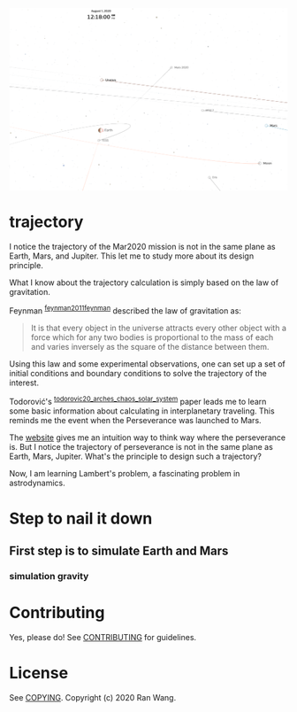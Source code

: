 <img src="images/trajectory.png" align="center">


# trajectory

I notice the trajectory of the Mar2020 mission is not in the same
plane as Earth, Mars, and Jupiter. This let me to study more about its
design principle.

What I know about the trajectory calculation is simply based on the
law of gravitation.

Feynman <sup id="db2b5d6b18b43df44e73ba904e579bce"><a href="#feynman2011feynman" title="Feynman, Leighton \&amp; Sands, The Feynman lectures on physics, Vol. I: The new millennium edition: mainly mechanics, radiation, and heat, Basic books (2011).">feynman2011feynman</a></sup> described the law of gravitation as:

> It is that every object in the universe attracts every other object
> with a force which for any two bodies is proportional to the mass of
> each and varies inversely as the square of the distance between them.

Using this law and some experimental observations, one can set up a
set of initial conditions and boundary conditions to solve the
trajectory of the interest.

Todorović's <sup id="a1d85dd700793ab807042c0ffe1ce3b0"><a href="#todorovic20_arches_chaos_solar_system" title="Nata\vsa Todorovi\'c, Di Wu, Aaron \&amp; Rosengren, The Arches of Chaos in the Solar System, {Science Advances}, v(48), eabd1313 (2020).">todorovic20_arches_chaos_solar_system</a></sup> paper leads
me to learn some basic information about calculating in interplanetary
traveling. This reminds me the event when the Perseverance was
launched to Mars.

The [website](https://eyes.nasa.gov/apps/orrery/#/earth?time=2020-08-01T03:14:31)
gives me an intuition way to think way where the perseverance is. But
I notice the trajectory of perseverance is not in the same plane as
Earth, Mars, Jupiter. What's the principle to design such a
trajectory?

Now, I am learning Lambert's problem, a fascinating problem in
astrodynamics.


# Step to nail it down


## First step is to simulate Earth and Mars


### simulation gravity


# Contributing

Yes, please do! See [CONTRIBUTING][] for guidelines.


# License

See [COPYING][]. Copyright (c) 2020 Ran Wang.

[CONTRIBUTING]: ./CONTRIBUTING.md
[COPYING]: ./COPYING
